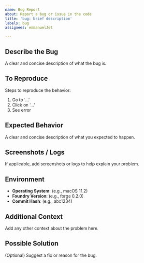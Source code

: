 ```yaml
---
name: Bug Report
about: Report a bug or issue in the code
title: 'bug: brief description'
labels: bug
assignees: emmanuelJet

---
```


## Describe the Bug

A clear and concise description of what the bug is.

## To Reproduce

Steps to reproduce the behavior:

1. Go to '...'
2. Click on '...'
3. See error

## Expected Behavior

A clear and concise description of what you expected to happen.

## Screenshots / Logs

If applicable, add screenshots or logs to help explain your problem.

## Environment

- **Operating System**: (e.g., macOS 11.2)
- **Foundry Version**: (e.g., forge 0.2.0)
- **Commit Hash**: (e.g., abc1234)

## Additional Context

Add any other context about the problem here.

## Possible Solution

(Optional) Suggest a fix or reason for the bug.
